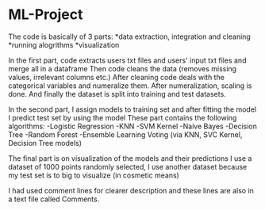 # ML-Project

The code is basically of 3 parts:
*data extraction, integration and cleaning
*running alogrithms
*visualization

In the first part, code extracts users txt files and users' input txt files and merge all in a dataframe
Then code cleans the data (removes missing values, irrelevant columns etc.)
After cleaning code deals with the categorical variables and numeralize them.
After numeralization, scaling is done.
And finally the dataset is split into training and test datasets.

In the second part, I assign models to training set and after fitting the model I predict test set by using the model
These part contains the following algorithms:
-Logistic Regression
-KNN
-SVM Kernel
-Naive Bayes
-Decision Tree
-Random Forest
-Ensemble Learning Voting (via KNN, SVC Kernel, Decision Tree models)

The final part is on visualization of the models and their predictions
I use a dataset of 1000 points randomly selected, 
I use another dataset because my test set is to big to visualize (in cosmetic means) 

I had used comment lines for clearer description and these lines are also in a text file called Comments.

